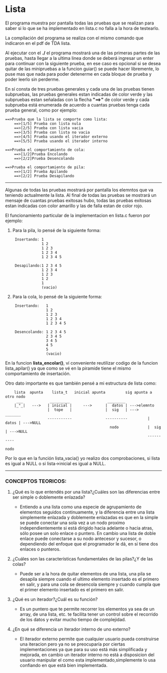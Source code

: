 # Lista

El programa muestra por pantalla todas las pruebas que se realizan para saber
si lo que se ha implementado en lista.c no falla a la hora de testearlo.

La compilación del programa se realiza con el mismo comando que indicaron
en el pdf de TDA lista.

Al ejecutar con el __./__ el programa mostrará una de las primeras partes de las pruebas,
hasta llegar a la ultima linea donde se deberá ingresar un enter para continuar 
con la siguiente prueba, en ese caso es opcional si se desea quitar de las minipruebas
a la funcion guiar() se puede hacer libremente, lo puse mas que nada para poder detenerme
en cada bloque de prueba y poder leerlo sin perderme.

En sí consta de tres pruebas generales y cada una de las pruebas tienen subpruebas,
las pruebas generales estan indicadas de color verde y las subpruebas estan señaladas
con la flecha __"==>"__ de color verde y cada subprueba está enumerada de acuerdo a cuantas
pruebas tenga cada prueba general, como por ejemplo:

    ==>Prueba que la lista se comporte como lista:
        ==>[1/5] Prueba con lista nula
        ==>[2/5] Prueba con lista vacia
        ==>[3/5] Prueba con lista no vacia
        ==>[4/5] Prueba usando el iterador externo
        ==>[5/5] Prueba usando el iterador interno

    ==>Prueba el comportamiento de cola:
        ==>[1/2]Prueba Encolando
        ==>[2/2]Prueba Desencolando

    ==>Prueba el comportamiento de pila:
        ==>[1/2] Prueba Apilando
        ==>[2/2] Prueba Desapilando

---

Algunas de todas las pruebas mostrará por pantalla los elemntos que va
teniendo actualmente la lista.
Al final de todas las pruebas se mostrará un mensaje de cuantas
pruebas exitosas hubo, todas las pruebas exitosas estan indicadas con color 
amarillo y las de falla estan de color rojo.

El funcionamiento particular de la implementacion en lista.c fueron por ejemplo:

1. Para la pila, lo pensé de la siguiente forma:


        Insertando: 1
                    1 2
                    1 2 3
                    1 2 3 4 
                    1 2 3 4 5

        Desapilando:1 2 3 4 5
                    1 2 3 4
                    1 2 3
                    1 2
                    1
                    (vacio)



2. Para la cola, lo pensé de la siguiente forma:


        Insertando:   1
                      1 2
                      1 2 3
                      1 2 3 4
                      1 2 3 4 5
    
        Desencolando: 1 2 3 4 5
                      2 3 4 5
                      3 4 5
                      4 5
                      5
                      (vacio)

En la funcion __lista_encolar()__, ví conveniente reutilizar codigo de la funcion
lista_apilar() ya que como se vé en la piramide tiene el mismo comportamiento de insertación.

Otro dato importante es que también pensé  a mi estructura de lista como:

        lista  apunta    lista_t   inicial apunta         sig apunta a otro nodo
         ___            _________                 ________
        |_°_|   --->   | inicial |     --->      |  datos | --->elemnto
                       |  tope   |               |  sig   | --->     _______
                       -----------               ----------         |  datos | --->NULL
                                                   nodo             |  sig   | --->NULL
                                                                    ----------
                                                                       nodo


Por lo que en la función lista_vacia() yo realizo dos comprobaciones, si lista es igual a NULL o
si lista->inicial es igual a NULL.

---

### CONCEPTOS TEORICOS:

1. ¿Qué es lo que entendés por una lista?¿Cuáles son las diferencias entre ser simple o doblemente enlazada?

    - Entiendo a una lista como una especie de agrupamiento de elementos seguidos continuamente, y 
      la diferencia entre una lista simplemente enlazada y doblemente enlazadas es que en la simple
      se puede conectar una sola vez a un nodo proximo independientemente si está dirigido hacia adelante
      o hacia atras, sólo posee un solo enlace o puntero.
      En cambio una lista de doble enlace puede conectarse a su nodo antecesor y sucesor, o dependiendo del enfoque
      que el programador le dá, en sí tiene dos enlaces o punteros. 


2. ¿Cuáles son las características fundamentales de las pilas?¿Y de las colas?

    - Puede ser a la hora de quitar elementos de una lista, una pila se desapila siempre cuando
      el ultimo elemento insertado es el primero en salir, y para una cola se desencola siempre y cuando
      cumpla que el primer elemento insertado es el primero en salir.


3. ¿Qué es un iterador?¿Cuál es su función?

    - Es un puntero que te permite recorrer los elementos ya sea de un array, de una lista, etc.
       te facilita tener un control sobre el recorrido de los datos y evitar mucho tiempo de complejidad.


4. ¿En qué se diferencia un iterador interno de uno externo?

    - El iterador externo permite que cualquier usuario pueda construirse una iteracion pero ya no se preocuparía por ciertas implementaciones ya que para su uso está más simplificada y mejorada, en cambio un iterador interno no está a disposicion del
      usuario manipular el como esta implementado,simplemente lo usa confiando en que está bien implementada.

